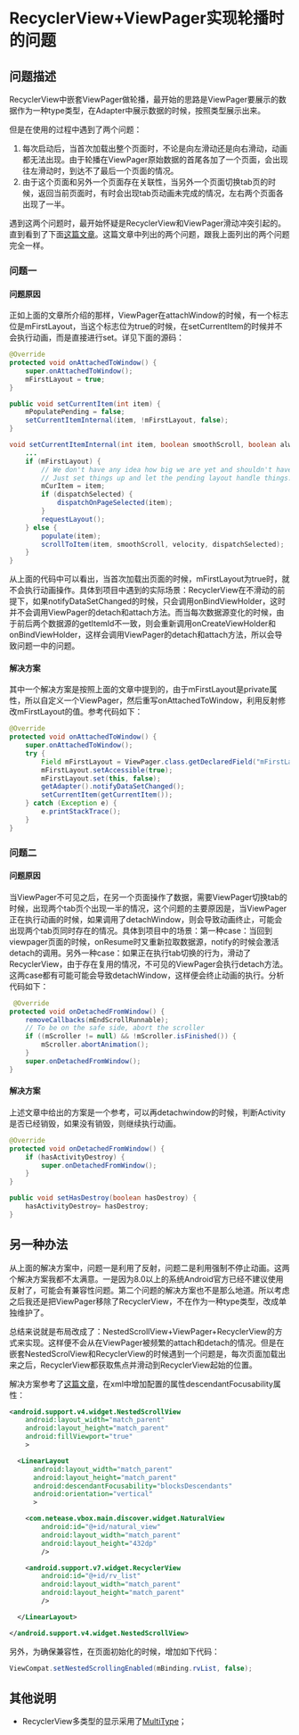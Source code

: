 # RecyclerView+ViewPager实现轮播时的问题

## 问题描述
RecyclerView中嵌套ViewPager做轮播，最开始的思路是ViewPager要展示的数据作为一种type类型，在Adapter中展示数据的时候，按照类型展示出来。

但是在使用的过程中遇到了两个问题：

1. 每次启动后，当首次加载出整个页面时，不论是向左滑动还是向右滑动，动画都无法出现。由于轮播在ViewPager原始数据的首尾各加了一个页面，会出现往左滑动时，到达不了最后一个页面的情况。
2. 由于这个页面和另外一个页面存在关联性，当另外一个页面切换tab页的时候，返回当前页面时，有时会出现tab页动画未完成的情况，左右两个页面各出现了一半。

遇到这两个问题时，最开始怀疑是RecyclerView和ViewPager滑动冲突引起的。直到看到了下面[这篇文章](https://blog.csdn.net/u011002668/article/details/72884893)。这篇文章中列出的两个问题，跟我上面列出的两个问题完全一样。

### 问题一
#### 问题原因
正如上面的文章所介绍的那样，ViewPager在attachWindow的时候，有一个标志位是mFirstLayout，当这个标志位为true的时候，在setCurrentItem的时候并不会执行动画，而是直接进行set。详见下面的源码：

```java
@Override
protected void onAttachedToWindow() {
    super.onAttachedToWindow();
    mFirstLayout = true;
}

public void setCurrentItem(int item) {
    mPopulatePending = false;
    setCurrentItemInternal(item, !mFirstLayout, false);
}

void setCurrentItemInternal(int item, boolean smoothScroll, boolean always, int velocity) {
    ...
    if (mFirstLayout) {
        // We don't have any idea how big we are yet and shouldn't have any pages either.
        // Just set things up and let the pending layout handle things.
        mCurItem = item;
        if (dispatchSelected) {
            dispatchOnPageSelected(item);
        }
        requestLayout();
    } else {
        populate(item);
        scrollToItem(item, smoothScroll, velocity, dispatchSelected);
    }
}

```

从上面的代码中可以看出，当首次加载出页面的时候，mFirstLayout为true时，就不会执行动画操作。具体到项目中遇到的实际场景：RecyclerView在不滑动的前提下，如果notifyDataSetChanged的时候，只会调用onBindViewHolder，这时并不会调用ViewPager的detach和attach方法。而当每次数据源变化的时候，由于前后两个数据源的getItemId不一致，则会重新调用onCreateViewHolder和onBindViewHolder，这样会调用ViewPager的detach和attach方法，所以会导致问题一中的问题。

#### 解决方案
其中一个解决方案是按照上面的文章中提到的，由于mFirstLayout是private属性，所以自定义一个ViewPager，然后重写onAttachedToWindow，利用反射修改mFirstLayout的值。参考代码如下：

```java
@Override
protected void onAttachedToWindow() {
    super.onAttachedToWindow();
    try {
        Field mFirstLayout = ViewPager.class.getDeclaredField("mFirstLayout");
        mFirstLayout.setAccessible(true);
        mFirstLayout.set(this, false);
        getAdapter().notifyDataSetChanged();
        setCurrentItem(getCurrentItem());
    } catch (Exception e) {
        e.printStackTrace();
    }
}
```


### 问题二

#### 问题原因
当ViewPager不可见之后，在另一个页面操作了数据，需要ViewPager切换tab的时候，出现两个tab页个出现一半的情况，这个问题的主要原因是，当ViewPager正在执行动画的时候，如果调用了detachWindow，则会导致动画终止，可能会出现两个tab页同时存在的情况。具体到项目中的场景：第一种case：当回到viewpager页面的时候，onResume时又重新拉取数据源，notify的时候会激活detach的调用。另外一种case：如果正在执行tab切换的行为，滑动了RecyclerView，由于存在复用的情况，不可见的ViewPager会执行detach方法。这两case都有可能可能会导致detachWindow，这样便会终止动画的执行。分析代码如下：

```java
 @Override
protected void onDetachedFromWindow() {
    removeCallbacks(mEndScrollRunnable);
    // To be on the safe side, abort the scroller
    if ((mScroller != null) && !mScroller.isFinished()) {
        mScroller.abortAnimation();
    }
    super.onDetachedFromWindow();
}
```

#### 解决方案
上述文章中给出的方案是一个参考，可以再detachwindow的时候，判断Activity是否已经销毁，如果没有销毁，则继续执行动画。

```java
@Override
protected void onDetachedFromWindow() {
    if (hasActivityDestroy) {
        super.onDetachedFromWindow();
    }
}

public void setHasDestroy(boolean hasDestroy) {
    hasActivityDestroy= hasDestroy;
}
```

## 另一种办法
从上面的解决方案中，问题一是利用了反射，问题二是利用强制不停止动画。这两个解决方案我都不太满意。一是因为8.0以上的系统Android官方已经不建议使用反射了，可能会有兼容性问题。第二个问题的解决方案也不是那么地道。所以考虑之后我还是把ViewPager移除了RecyclerView，不在作为一种type类型，改成单独维护了。

总结来说就是布局改成了：NestedScrollView+ViewPager+RecyclerView的方式来实现。这样便不会从在ViewPager被频繁的attach和detach的情况。但是在嵌套NestedScrolView和RecyclerView的时候遇到一个问题是，每次页面加载出来之后，RecyclerView都获取焦点并滑动到RecyclerView起始的位置。

解决方案参考了[这篇文章](https://juejin.im/post/5a2a04726fb9a045055e0993)，在xml中增加配置的属性descendantFocusability属性：

```xml
<android.support.v4.widget.NestedScrollView
    android:layout_width="match_parent"
    android:layout_height="match_parent"
    android:fillViewport="true"
    >

  <LinearLayout
      android:layout_width="match_parent"
      android:layout_height="match_parent"
      android:descendantFocusability="blocksDescendants"
      android:orientation="vertical"
      >

    <com.netease.vbox.main.discover.widget.NaturalView
        android:id="@+id/natural_view"
        android:layout_width="match_parent"
        android:layout_height="432dp"
        />

    <android.support.v7.widget.RecyclerView
        android:id="@+id/rv_list"
        android:layout_width="match_parent"
        android:layout_height="match_parent"
        />

  </LinearLayout>

</android.support.v4.widget.NestedScrollView>
```

另外，为确保兼容性，在页面初始化的时候，增加如下代码：

```java
ViewCompat.setNestedScrollingEnabled(mBinding.rvList, false);
```

## 其他说明
- RecyclerView多类型的显示采用了[MultiType](https://github.com/drakeet/MultiType)；